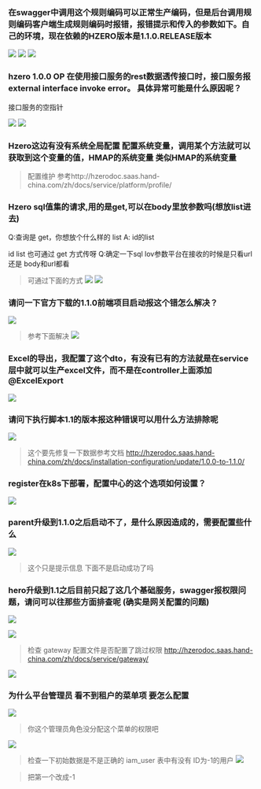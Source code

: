 ### 在swagger中调用这个规则编码可以正常生产编码，但是后台调用规则编码客户端生成规则编码时报错，报错提示和传入的参数如下。自己的环境，现在依赖的HZERO版本是1.1.0.RELEASE版本
![](https://img2018.cnblogs.com/blog/1231979/201911/1231979-20191119140321124-1689427133.png)
![](https://img2018.cnblogs.com/blog/1231979/201911/1231979-20191119140538446-1465019942.png)
![](https://img2018.cnblogs.com/blog/1231979/201911/1231979-20191119140546586-1566467285.png)



### hzero 1.0.0 OP 在使用接口服务的rest数据透传接口时，接口服务报external interface invoke error。 具体异常可能是什么原因呢？
接口服务的空指针

![](https://img2018.cnblogs.com/blog/1231979/201911/1231979-20191119135132077-1714223583.png)
![](https://img2018.cnblogs.com/blog/1231979/201911/1231979-20191119135143562-1146101704.png)


### Hzero这边有没有系统全局配置  配置系统变量，调用某个方法就可以获取到这个变量的值，HMAP的系统变量  类似HMAP的系统变量

>配置维护 参考http://hzerodoc.saas.hand-china.com/zh/docs/service/platform/profile/


### Hzero sql值集的请求,用的是get,可以在body里放参数吗(想放list进去)
Q:查询是 get，你想放个什么样的 list
A: id的list

id list 也可通过 get 方式传呀
Q:确定一下sql lov参数平台在接收的时候是只看url还是 body和url都看

>可通过下面的方式
![](https://img2018.cnblogs.com/blog/1231979/201911/1231979-20191119135603940-479575380.png)
![](https://img2018.cnblogs.com/blog/1231979/201911/1231979-20191119135629558-2057603169.png)



### 请问一下官方下载的1.1.0前端项目启动报这个错怎么解决？

![](https://img2018.cnblogs.com/blog/1231979/201911/1231979-20191119140018903-1568994861.png)

>参考下面解决
![](https://img2018.cnblogs.com/blog/1231979/201911/1231979-20191119140048694-1445760603.png)



### Excel的导出，我配置了这个dto，有没有已有的方法就是在service层中就可以生产excel文件，而不是在controller上面添加@ExcelExport

![](https://img2018.cnblogs.com/blog/1231979/201911/1231979-20191119140229526-1571667360.png)



### 请问下执行脚本1.1的版本报这种错误可以用什么方法排除呢

![](https://img2018.cnblogs.com/blog/1231979/201911/1231979-20191119135839739-1722041198.png)

>这个要先修复一下数据参考文档  http://hzerodoc.saas.hand-china.com/zh/docs/installation-configuration/update/1.0.0-to-1.1.0/

### register在k8s下部署，配置中心的这个选项如何设置？
![](https://img2018.cnblogs.com/blog/1231979/201911/1231979-20191119135515360-1267085018.png)



### parent升级到1.1.0之后启动不了，是什么原因造成的，需要配置些什么
![](https://img2018.cnblogs.com/blog/1231979/201911/1231979-20191119135414624-344004214.png)

>这个只是提示信息 下面不是启动成功了吗


### hero升级到1.1之后目前只起了这几个基础服务，swagger报权限问题，请问可以往那些方面排查呢  (确实是网关配置的问题)

![](https://img2018.cnblogs.com/blog/1231979/201911/1231979-20191119134731971-1817520567.png)

![](https://img2018.cnblogs.com/blog/1231979/201911/1231979-20191119134749073-1686269870.png)

>检查 gateway 配置文件是否配置了跳过权限  http://hzerodoc.saas.hand-china.com/zh/docs/service/gateway/

![](https://img2018.cnblogs.com/blog/1231979/201911/1231979-20191119135003424-2009726753.png)



### 为什么平台管理员  看不到租户的菜单项  要怎么配置

![](https://img2018.cnblogs.com/blog/1231979/201911/1231979-20191119134823089-540461564.png)

>你这个管理员角色没分配这个菜单的权限吧

![](https://img2018.cnblogs.com/blog/1231979/201911/1231979-20191119134848307-2022026107.png)

>检查一下初始数据是不是正确的  iam_user 表中有没有 ID为-1的用户
![](https://img2018.cnblogs.com/blog/1231979/201911/1231979-20191119134925726-209093469.png)

>把第一个改成-1
